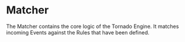 # Matcher

The Matcher contains the core logic of the Tornado Engine.  It matches incoming Events against the
Rules that have been defined.

